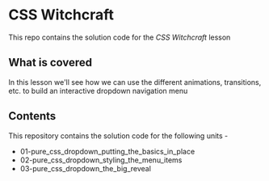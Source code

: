 # CSS Witchcraft

This repo contains the solution code for the *CSS Witchcraft* lesson

## What is covered
In this lesson we'll see how we can use the different animations, transitions, etc. to build an interactive dropdown navigation menu

## Contents
This repository contains the solution code for the following units -
  - 01-pure_css_dropdown_putting_the_basics_in_place
  - 02-pure_css_dropdown_styling_the_menu_items
  - 03-pure_css_dropdown_the_big_reveal
